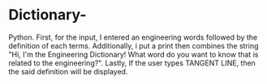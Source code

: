 # Dictionary-
Python. First, for the input, I entered an engineering words followed by the definition of each terms. Additionally, i put a print then combines the string "Hi, I'm the Engineering Dictionary! What word do you want to know that is related to the engineering?". Lastly, If the user types TANGENT LINE, then the said definition will be displayed.
